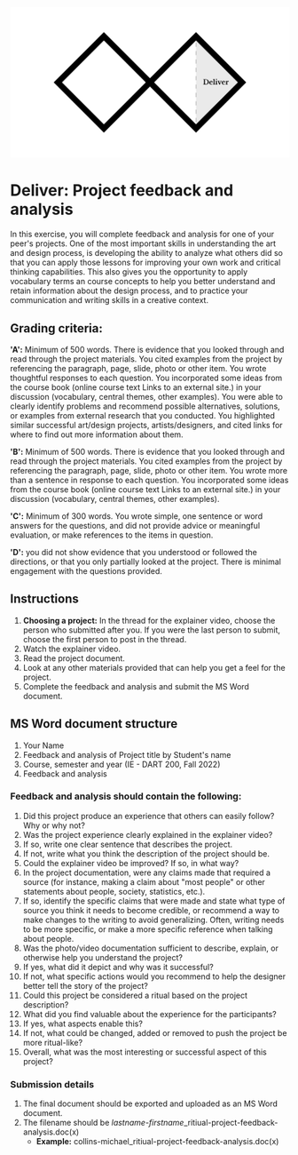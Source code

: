 ![Double Diamond Deliver Phase graphic](/assets/dd-process-deliver-1200px@2x.png)

# Deliver: Project feedback and analysis

In this exercise, you will complete feedback and analysis for one of your peer's projects. One of the most important skills in understanding the art and design process, is developing the ability to analyze what others did so that you can apply those lessons for improving your own work and critical thinking capabilities. This also gives you the opportunity to apply vocabulary terms an course concepts to help you better understand and retain information about the design process, and to practice your communication and writing skills in a creative context.

## Grading criteria: 

**'A':** Minimum of 500 words. There is evidence that you looked  through and read through the project materials. You cited examples from the project by referencing the paragraph, page, slide, photo or other item. You wrote thoughtful responses to each question. You incorporated some ideas from the course book (online course text Links to an external site.) in your discussion (vocabulary, central themes, other examples). You were able to clearly identify problems and recommend possible alternatives, solutions, or examples from external research that you conducted. You highlighted similar successful art/design projects, artists/designers, and cited links for where to find out more information about them.

**'B':** Minimum of 500 words. There is evidence that you looked  through and read through the project materials. You cited examples from the project by referencing the paragraph, page, slide, photo or other item. You wrote more than a sentence in response to each question. You incorporated some ideas from the course book (online course text Links to an external site.) in your discussion (vocabulary, central themes, other examples).

**'C':** Minimum of 300 words. You wrote simple, one sentence or word answers for the questions, and did not provide advice or meaningful evaluation, or make references to the items in question.

**'D':** you did not show evidence that you understood or followed the directions, or that you only partially looked at the project. There is minimal engagement with the questions provided.

## Instructions
1. **Choosing a project:** In the thread for the explainer video, choose the person who submitted after you. If you were the last person to submit, choose the first person to post in the thread.
3. Watch the explainer video.
4. Read the project document.
5. Look at any other materials provided that can help you get a feel for the project.
6. Complete the feedback and analysis and submit the MS Word document.

## MS Word document structure

1. Your Name
2. Feedback and analysis of Project title by Student's name
3. Course, semester and year (IE - DART 200, Fall 2022)
4. Feedback and analysis

### Feedback and analysis should contain the following:

1. Did this project produce an experience that others can easily follow? Why or why not?
2. Was the project experience clearly explained in the explainer video?
  1. If so, write one clear sentence that describes the project.
  2. If not, write what you think the description of the project should be.
  3. Could the explainer video be improved? If so, in what way?
3. In the project documentation, were any claims made that required a source (for instance, making a claim about "most people" or other statements about people, society, statistics, etc.).
  1. If so, identify the specific claims that were made and state what type of source you think it needs to become credible, or recommend a way to make changes to the writing to avoid generalizing. Often, writing needs to be more specific, or make a more specific reference when talking about people.
4. Was the photo/video documentation sufficient to describe, explain, or otherwise help you understand the project?
  1. If yes, what did it depict and why was it successful?
  2. If not, what specific actions would you recommend to help the designer better tell the story of the project?
5. Could this project be considered a ritual based on the project description?
  1. What did you find valuable about the experience for the participants?
  2. If yes, what aspects enable this?
  3. If not, what could be changed, added or removed to push the project be more ritual-like?
6. Overall, what was the most interesting or successful aspect of this project?

### Submission details

1. The final document should be exported and uploaded as an MS Word document.
2. The filename should be _lastname_-_firstname_\_ritiual-project-feedback-analysis.doc(x)
   - **Example:** collins-michael\_ritiual-project-feedback-analysis.doc(x)


